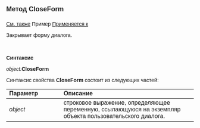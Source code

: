 ﻿<html>
<head>
<title>Диалог\CloseForm</title>
</head>

<body>

<p><strong><font size="4" face="Arial">Метод CloseForm<br>
<br>
</font></strong><font face="Arial"><a href="../Asustpar.html">См. также</a>&nbsp;Пример <a href="../Asustpar.html">
Применяется к</a></font></p>

<p><font face="Arial">Закрывает форму диалога.</font></p>

<p class="label">&nbsp;</p>

<p class="label"><font face="Arial"><b>Синтаксис</b></font></p>

<p><font face="Arial"><em>object.</em><strong>CloseForm</strong></font></p>

<p><font face="Arial">Синтаксис свойства <strong>CloseForm</strong>
состоит из следующих частей:</font></p>

<table border="1" cellPadding="5" cols="2" frame="below" rules="rows">
<TBODY>
  <tr vAlign="top">
    <td class="label" width="29%"><font face="Arial"><b>Параметр</b></font></td>
    <td class="label" width="71%"><font face="Arial"><strong>Описание</strong></font></td>
  </tr>
  <tr>
    <td width="29%"><em><font face="Arial">object</font></em></td>
    <td width="71%"><font face="Arial">строковое выражение, 
	определяющее переменную, ссылающуюся на экземпляр объекта пользовательского 
	диалога.</font></td>
  </tr>
</table>
</body>
</html>
